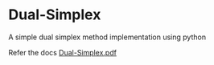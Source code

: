 # Dual-Simplex
A simple dual simplex method implementation using python

Refer the docs 
[Dual-Simplex.pdf](https://github.com/VidhyaVarshanyJS/Dual-Simplex/blob/81ed926c16b47124487c241894b5b4916973eba3/Dual%20simplex%20algorithm.pdf)
